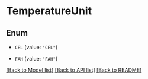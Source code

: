 # TemperatureUnit

## Enum


* `CEL` (value: `"CEL"`)

* `FAH` (value: `"FAH"`)


[[Back to Model list]](../README.md#documentation-for-models) [[Back to API list]](../README.md#documentation-for-api-endpoints) [[Back to README]](../README.md)


